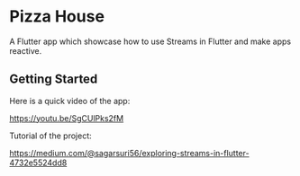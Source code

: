 # Pizza House

A Flutter app which showcase how to use Streams in Flutter and make apps reactive.

## Getting Started

Here is a quick video of the app:

https://youtu.be/SgCUlPks2fM

Tutorial of the project:

https://medium.com/@sagarsuri56/exploring-streams-in-flutter-4732e5524dd8
